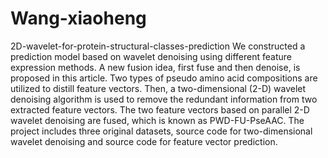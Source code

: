 # Wang-xiaoheng
2D-wavelet-for-protein-structural-classes-prediction
We constructed a prediction model based on wavelet denoising using different feature expression methods. A new fusion idea, first fuse and then denoise, is proposed in this article. Two types of pseudo amino acid compositions are utilized to distill feature vectors. Then, a two-dimensional (2-D) wavelet denoising algorithm is used to remove the redundant information from two extracted feature vectors. The two feature vectors based on parallel 2-D wavelet denoising are fused, which is known as PWD-FU-PseAAC.
The project includes three original datasets, source code for two-dimensional wavelet denoising and source code for feature vector prediction.
